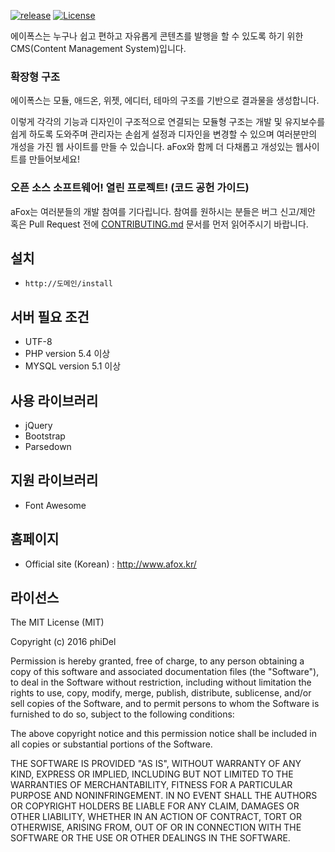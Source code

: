 [![release](https://img.shields.io/badge/release-Download-brightgreen.svg)](https://github.com/phiDelPark/aFox/releases) [![License](https://img.shields.io/badge/license-MIT%20License-blue.svg)](https://github.com/phiDelPark/aFox/blob/master/LICENSE)

에이폭스는 누구나 쉽고 편하고 자유롭게 콘텐츠를 발행을 할 수 있도록 하기 위한 CMS(Content Management System)입니다.

### 확장형 구조

에이폭스는 모듈, 애드온, 위젯, 에디터, 테마의 구조를 기반으로 결과물을 생성합니다.

이렇게 각각의 기능과 디자인이 구조적으로 연결되는 모듈형 구조는 개발 및 유지보수를 쉽게 하도록 도와주며 관리자는 손쉽게 설정과 디자인을 변경할 수 있으며 여러분만의 개성을 가진 웹 사이트를 만들 수 있습니다. aFox와 함께 더 다채롭고 개성있는 웹사이트를 만들어보세요!

### 오픈 소스 소프트웨어! 열린 프로젝트! (코드 공헌 가이드)

aFox는 여러분들의 개발 참여를 기다립니다.
참여를 원하시는 분들은 버그 신고/제안 혹은 Pull Request 전에 [CONTRIBUTING.md](https://github.com/phiDelPark/aFox/blob/master/CONTRIBUTING.md) 문서를 먼저 읽어주시기 바랍니다.

## 설치
* `http://도메인/install`

## 서버 필요 조건
* UTF-8
* PHP version 5.4 이상
* MYSQL version 5.1 이상

## 사용 라이브러리
* jQuery
* Bootstrap
* Parsedown

## 지원 라이브러리
* Font Awesome

## 홈페이지
* Official site (Korean) : http://www.afox.kr/

## 라이선스
The MIT License (MIT)

Copyright (c) 2016 phiDel

Permission is hereby granted, free of charge, to any person obtaining a copy of this software and associated documentation files (the "Software"), to deal in the Software without restriction, including without limitation the rights to use, copy, modify, merge, publish, distribute, sublicense, and/or sell copies of the Software, and to permit persons to whom the Software is furnished to do so, subject to the following conditions:

The above copyright notice and this permission notice shall be included in all copies or substantial portions of the Software.

THE SOFTWARE IS PROVIDED "AS IS", WITHOUT WARRANTY OF ANY KIND, EXPRESS OR IMPLIED, INCLUDING BUT NOT LIMITED TO THE WARRANTIES OF MERCHANTABILITY, FITNESS FOR A PARTICULAR PURPOSE AND NONINFRINGEMENT. IN NO EVENT SHALL THE AUTHORS OR COPYRIGHT HOLDERS BE LIABLE FOR ANY CLAIM, DAMAGES OR OTHER LIABILITY, WHETHER IN AN ACTION OF CONTRACT, TORT OR OTHERWISE, ARISING FROM, OUT OF OR IN CONNECTION WITH THE SOFTWARE OR THE USE OR OTHER DEALINGS IN THE SOFTWARE.
